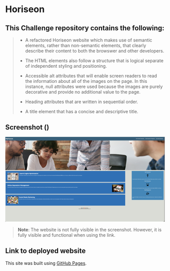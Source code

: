 # Horiseon

## This Challenge repository contains the following:

> * A refactored Horiseon website which makes use of semantic elements, rather than non-semantic elements, that clearly describe their content to both the browswer and other developers.
>
> * The HTML elements also follow a structure that is logical separate of independent styling and positioning.
>
> * Accessible alt attributes that will enable screen readers to read the information about all of the images on the page. In this instance, null attributes were used because the images are purely decorative and provide no additional value to the page. 
>
> * Heading attributes that are written in sequential order.
>
> * A title element that has a concise and descriptive title.

## Screenshot ()
![Screenshot of Horiseon website.](/images/Horiseon-Website.png)
> **Note**: The website is not fully visible in the screenshot. However, it is fully visible and functional when using the link.

## Link to deployed website 

This site was built using [GitHub Pages](https://favioa.github.io/Horiseon/).